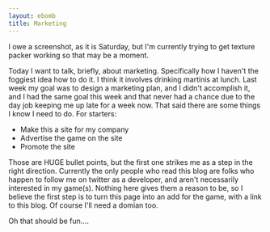 ```yaml
---
layout: ebomb
title: Marketing
---
```


I owe a screenshot, as it is Saturday, but I'm currently trying to get texture packer working so that may be a moment.

Today I want to talk, briefly, about marketing. Specifically how I haven't the foggiest idea how to do it. I think it involves drinking martinis at lunch. Last week my goal was to design a marketing plan, and I didn't accomplish it, and I had the same goal this week and that never had a chance due to the day job keeping me up late for a week now. That said there are some things I know I need to do. For starters:

* Make this a site for my company
* Advertise the game on the site
* Promote the site

Those are HUGE bullet points, but the first one strikes me as a step in the right direction. Currently the only people who read this blog are folks who happen to follow me on twitter as a developer, and aren't necessarily interested in my game(s). Nothing here gives them a reason to be, so I believe the first step is to turn this page into an add for the game, with a link to this blog. Of course I'll need a domian too.

Oh that should be fun....
